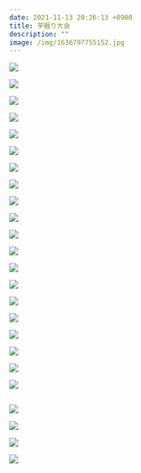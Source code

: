 ```yaml
---
date: 2021-11-13 20:26:13 +0900
title: 芋掘り大会
description: ""
image: /img/1636797755152.jpg
---
```

![](/img/1636791942214.jpg)

![](/img/1636791942260.jpg)

![](/img/1636791942305.jpg)

![](/img/1636791942348.jpg)

![](/img/1636791942399.jpg)

![](/img/1636791942171.jpg)

![](/img/1636797750310.jpg)

![](/img/1636797750021.jpg)

![](/img/1636797752275.jpg)

![](/img/1636797757979.jpg)

![](/img/1636797758321.jpg)

![](/img/1636797760643.jpg)

![](/img/1636797760952.jpg)

![](/img/1636797761401.jpg)

![](/img/1636797761661.jpg)

![](/img/1636797763458.jpg)

![](/img/1636797751503.jpg)

![](/img/1636797766245.jpg)

![](/img/1636797767383.jpg)

![](/img/1636797749263.jpg)

```

```

![](/img/1636802988375.jpg)

![](/img/1636802995071.jpg)

![](/img/1636802991673.jpg)

![](/img/1636802997875.jpg)
